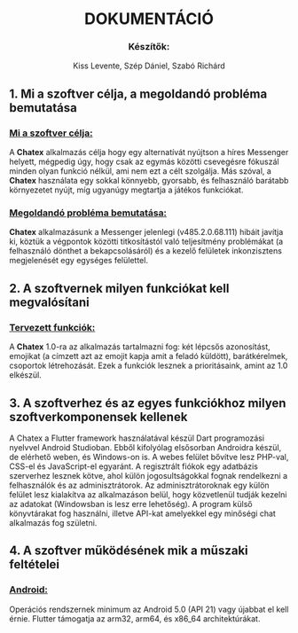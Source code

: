 # <center>DOKUMENTÁCIÓ</center>
### <center>Készítők:</center>
<center>Kiss Levente, Szép Dániel, Szabó Richárd</center>

## 1. Mi a szoftver célja, a megoldandó probléma bemutatása
### <u>Mi a szoftver célja:</u>
A **Chatex** alkalmazás célja hogy egy alternatívát nyújtson a híres Messenger helyett, mégpedig úgy, hogy csak az egymás közötti csevegésre fókuszál minden olyan funkció nélkül, ami nem ezt a célt szolgálja. Más szóval, a **Chatex** használata egy sokkal könnyebb, gyorsabb, és felhasználó barátabb környezetet nyújt, míg ugyanúgy megtartja a játékos funkciókat. 

### <u>Megoldandó probléma bemutatása:</u>
**Chatex** alkalmazásunk a Messenger jelenlegi (v485.2.0.68.111) hibáit javítja ki, köztük a végpontok közötti titkosítástól való teljesítmény problémákat (a felhasználó dönthet a bekapcsolásáról) és a kezelő felületek inkonzisztens megjelenését egy egységes felülettel.

## 2. A szoftvernek milyen funkciókat kell megvalósítani
### <u>Tervezett funkciók:</u>
A **Chatex** 1.0-ra az alkalmazás tartalmazni fog: két lépcsős azonosítást, emojikat (a címzett azt az emojit kapja amit a feladó küldött), barátkérelmek, csoportok létrehozását. Ezek a funkciók lesznek a prioritásaink, amint az 1.0 elkészül.

## 3. A szoftverhez és az egyes funkciókhoz milyen szoftverkomponensek kellenek
A Chatex a Flutter framework használatával készül Dart programozási nyelvvel Android Studioban. Ebből kifolyólag elsősorban Androidra készül, de elérhető weben, és Windows-on is. A webes felület bővítve lesz PHP-val, CSS-el és JavaScript-el egyaránt. A regisztrált fiókok egy adatbázis szerverhez lesznek kötve, ahol külön jogosultságokkal fognak rendelkezni a felhasználók és az adminisztrátorok. Az adminisztrátoroknak egy külön felület lesz kialakítva az alkalmazáson belül, hogy közvetlenül tudják kezelni az adatokat (Windowsban is lesz erre lehetőség). A program külső könyvtárakat fog használni, illetve API-kat amelyekkel egy minőségi chat alkalmazás fog születni.

## 4. A szoftver működésének mik a műszaki feltételei
### <u>Android:</u>
Operációs rendszernek minimum az Android 5.0 (API 21) vagy újabbat el kell érnie.
Flutter támogatja az arm32, arm64, és x86_64 architektúrákat.